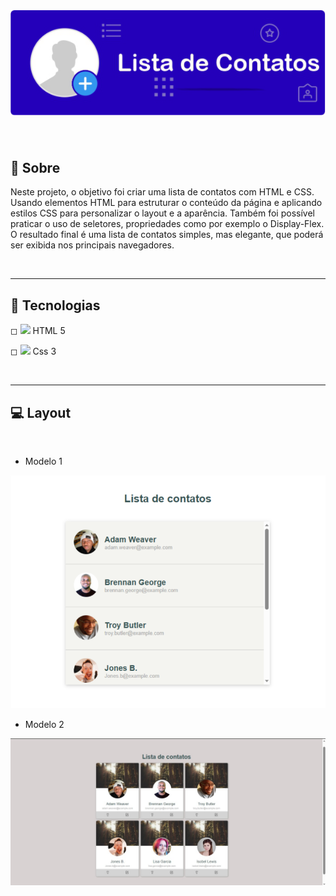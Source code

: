<h1 align="center">
    <img src="../img/banner_lista_contato.png">
</h1>

<br>


## 📑 Sobre

Neste projeto, o objetivo foi criar uma lista de contatos com HTML e CSS. Usando elementos HTML para estruturar o conteúdo da página e aplicando estilos CSS para personalizar o layout e a aparência. Também foi possível praticar o uso de seletores, propriedades como por exemplo o Display-Flex. O resultado final é uma lista de contatos simples, mas elegante, que poderá ser exibida nos principais navegadores.

<br><hr>

## 🚀 Tecnologias

◻ <img src='https://ik.imagekit.io/dfnyrlf8n/icones/html_zNLzLOtYS.svg?ik-sdk-version=javascript-1.4.3&updatedAt=1656792005481' width='20'> 
<span>HTML 5</span>

◻ <img src='https://ik.imagekit.io/dfnyrlf8n/icones/css_KQZcpEPaS.svg?ik-sdk-version=javascript-1.4.3&updatedAt=1656792005275' width='20'>
<span>Css 3</span>

<br><hr>    

## 💻 Layout
<br>

* Modelo 1
<img src='../img/layout_lista_contatos.png' width='800'>

* Modelo 2
<img src='../img/lista_contato-2.jpg' width='800'>